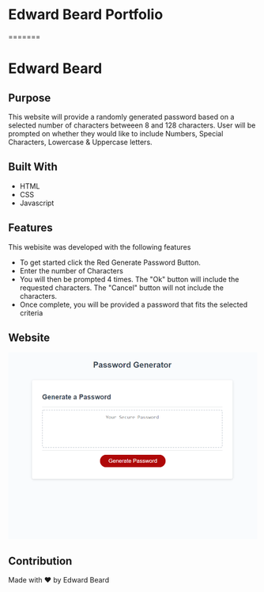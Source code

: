 # Edward Beard Portfolio
=======
# Edward Beard

## Purpose
This website will provide a randomly generated password based on a selected number of characters betweeen 8 and 128 characters. User will be prompted on whether they would like to include Numbers, Special Characters, Lowercase & Uppercase letters. 

## Built With
* HTML
* CSS
* Javascript

## Features
This webisite was developed with the following features

* To get started click the Red Generate Password Button.
* Enter the number of Characters 
* You will then be prompted 4 times. The "Ok" button will include the requested characters. The "Cancel" button will not include the characters.
* Once complete, you will be provided a password that fits the selected criteria


## Website


![alt text](./assets/images/Capture.PNG)

## Contribution
Made with ❤️ by Edward Beard

